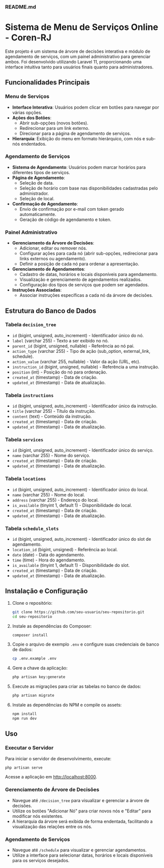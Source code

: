 ### README.md

# Sistema de Menu de Serviços Online - Coren-RJ

Este projeto é um sistema de árvore de decisões interativa e módulo de agendamento de serviços, com um painel administrativo para gerenciar ambos. Foi desenvolvido utilizando Laravel 11, proporcionando uma interface intuitiva tanto para usuários finais quanto para administradores.

## Funcionalidades Principais

### Menu de Serviços

- **Interface Interativa**: Usuários podem clicar em botões para navegar por várias opções.
- **Ações dos Botões**:
  - Abrir sub-opções (novos botões).
  - Redirecionar para um link externo.
  - Direcionar para a página de agendamento de serviços.
- **Hierarquia**: Exibição do menu em formato hierárquico, com nós e sub-nós endentados.

### Agendamento de Serviços

- **Sistema de Agendamento**: Usuários podem marcar horários para diferentes tipos de serviços.
- **Página de Agendamento**:
  - Seleção de data.
  - Seleção de horário com base nas disponibilidades cadastradas pelo administrador.
  - Seleção de local.
- **Confirmação de Agendamento**:
  - Envio de confirmação por e-mail com token gerado automaticamente.
  - Geração de código de agendamento e token.

### Painel Administrativo

- **Gerenciamento da Árvore de Decisões**:
  - Adicionar, editar ou remover nós.
  - Configurar ações para cada nó (abrir sub-opções, redirecionar para links externos ou agendamento).
  - Definir a posição de cada nó para ordenar a apresentação.
- **Gerenciamento de Agendamentos**:
  - Cadastro de datas, horários e locais disponíveis para agendamento.
  - Visualização e gerenciamento de agendamentos realizados.
  - Configuração dos tipos de serviços que podem ser agendados.
- **Instruções Associadas**:
  - Associar instruções específicas a cada nó da árvore de decisões.

## Estrutura do Banco de Dados

### Tabela `decision_tree`

- `id` (bigint, unsigned, auto_increment) - Identificador único do nó.
- `label` (varchar 255) - Texto a ser exibido no nó.
- `parent_id` (bigint, unsigned, nullable) - Referência ao nó pai.
- `action_type` (varchar 255) - Tipo de ação (sub_option, external_link, schedule).
- `action_value` (varchar 255, nullable) - Valor da ação (URL, etc).
- `instruction_id` (bigint, unsigned, nullable) - Referência a uma instrução.
- `position` (int) - Posição do nó para ordenação.
- `created_at` (timestamp) - Data de criação.
- `updated_at` (timestamp) - Data de atualização.

### Tabela `instructions`

- `id` (bigint, unsigned, auto_increment) - Identificador único da instrução.
- `title` (varchar 255) - Título da instrução.
- `content` (text) - Conteúdo da instrução.
- `created_at` (timestamp) - Data de criação.
- `updated_at` (timestamp) - Data de atualização.

### Tabela `services`

- `id` (bigint, unsigned, auto_increment) - Identificador único do serviço.
- `name` (varchar 255) - Nome do serviço.
- `created_at` (timestamp) - Data de criação.
- `updated_at` (timestamp) - Data de atualização.

### Tabela `locations`

- `id` (bigint, unsigned, auto_increment) - Identificador único do local.
- `name` (varchar 255) - Nome do local.
- `address` (varchar 255) - Endereço do local.
- `is_available` (tinyint 1, default 1) - Disponibilidade do local.
- `created_at` (timestamp) - Data de criação.
- `updated_at` (timestamp) - Data de atualização.

### Tabela `schedule_slots`

- `id` (bigint, unsigned, auto_increment) - Identificador único do slot de agendamento.
- `location_id` (bigint, unsigned) - Referência ao local.
- `date` (date) - Data do agendamento.
- `time` (time) - Hora do agendamento.
- `is_available` (tinyint 1, default 1) - Disponibilidade do slot.
- `created_at` (timestamp) - Data de criação.
- `updated_at` (timestamp) - Data de atualização.

## Instalação e Configuração

1. Clone o repositório:
   ```bash
   git clone https://github.com/seu-usuario/seu-repositorio.git
   cd seu-repositorio
   ```

2. Instale as dependências do Composer:
   ```bash
   composer install
   ```

3. Copie o arquivo de exemplo `.env` e configure suas credenciais de banco de dados:
   ```bash
   cp .env.example .env
   ```

4. Gere a chave da aplicação:
   ```bash
   php artisan key:generate
   ```

5. Execute as migrações para criar as tabelas no banco de dados:
   ```bash
   php artisan migrate
   ```

6. Instale as dependências do NPM e compile os assets:
   ```bash
   npm install
   npm run dev
   ```

## Uso

### Executar o Servidor

Para iniciar o servidor de desenvolvimento, execute:
```bash
php artisan serve
```

Acesse a aplicação em [http://localhost:8000](http://localhost:8000).

### Gerenciamento de Árvore de Decisões

- Navegue até `/decision_tree` para visualizar e gerenciar a árvore de decisões.
- Utilize os botões "Adicionar Nó" para criar novos nós e "Editar" para modificar nós existentes.
- A hierarquia da árvore será exibida de forma endentada, facilitando a visualização das relações entre os nós.

### Agendamento de Serviços

- Navegue até `/schedule` para visualizar e gerenciar agendamentos.
- Utilize a interface para selecionar datas, horários e locais disponíveis para os serviços desejados.



